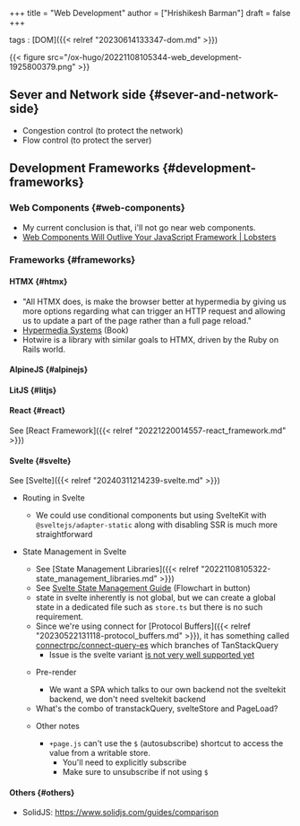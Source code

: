 +++
title = "Web Development"
author = ["Hrishikesh Barman"]
draft = false
+++

tags
: [DOM]({{< relref "20230614133347-dom.md" >}})

{{< figure src="/ox-hugo/20221108105344-web_development-1925800379.png" >}}


## Sever and Network side {#sever-and-network-side}

-   Congestion control (to protect the network)
-   Flow control (to protect the server)


## Development Frameworks {#development-frameworks}


### Web Components {#web-components}

-   My current conclusion is that, i'll not go near web components.
-   [Web Components Will Outlive Your JavaScript Framework | Lobsters](https://lobste.rs/s/yznju7/web_components_will_outlive_your)


### Frameworks {#frameworks}


#### HTMX {#htmx}

-   "All HTMX does, is make the browser better at hypermedia by giving us more options regarding what can trigger an HTTP request and allowing us to update a part of the page rather than a full page reload."
-   [Hypermedia Systems](https://hypermedia.systems/book/contents/) (Book)
-   Hotwire is a library with similar goals to HTMX, driven by the Ruby on Rails world.


#### AlpineJS {#alpinejs}


#### LitJS {#litjs}


#### React {#react}

See [React Framework]({{< relref "20221220014557-react_framework.md" >}})


#### Svelte {#svelte}

See [Svelte]({{< relref "20240311214239-svelte.md" >}})

<!--list-separator-->

-  Routing in Svelte

    -   We could use conditional components but using SvelteKit with `@sveltejs/adapter-static` along with disabling SSR is much more straightforward

<!--list-separator-->

-  State Management in Svelte

    -   See [State Management Libraries]({{< relref "20221108105322-state_management_libraries.md" >}})
    -   See [Svelte State Management Guide](https://joyofcode.xyz/svelte-state-management) (Flowchart in button)
    -   state in svelte inherently is not global, but we can create a global state in a dedicated file such as `store.ts` but there is no such requirement.
    -   Since we're using connect for [Protocol Buffers]({{< relref "20230522131118-protocol_buffers.md" >}}), it has something called [connectrpc/connect-query-es](https://github.com/connectrpc/connect-query-es) which branches of TanStackQuery
        -   Issue is the svelte variant [is not very well supported yet](https://github.com/connectrpc/connect-query-es/issues/324)

    <!--list-separator-->

    -  Pre-render

        -   We want a SPA which talks to our own backend not the sveltekit backend, we don't need sveltekit backend

    <!--list-separator-->

    -  What's the combo of transtackQuery, svelteStore and PageLoad?

    <!--list-separator-->

    -  Other notes

        -   `+page.js` can't use the `$` (autosubscribe) shortcut to access the value from a writable store.
            -   You'll need to explicitly subscribe
            -   Make sure to unsubscribe if not using `$`


#### Others {#others}

-   SolidJS: <https://www.solidjs.com/guides/comparison>
